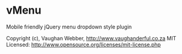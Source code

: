# vMenu

Mobile friendly jQuery menu dropdown style plugin

Copyright (c), Vaughan Webber, http://www.vaughanderful.co.za
MIT Licensed: http://www.opensource.org/licenses/mit-license.php